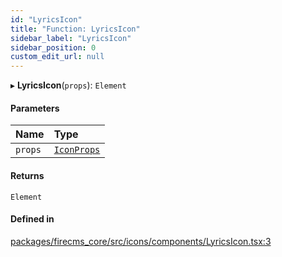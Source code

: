 ```yaml
---
id: "LyricsIcon"
title: "Function: LyricsIcon"
sidebar_label: "LyricsIcon"
sidebar_position: 0
custom_edit_url: null
---
```


▸ **LyricsIcon**(`props`): `Element`

#### Parameters

| Name | Type |
| :------ | :------ |
| `props` | [`IconProps`](../types/IconProps.md) |

#### Returns

`Element`

#### Defined in

[packages/firecms_core/src/icons/components/LyricsIcon.tsx:3](https://github.com/FireCMSco/firecms/blob/d45f3739/packages/firecms_core/src/icons/components/LyricsIcon.tsx#L3)
